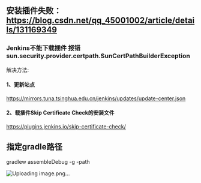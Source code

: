 ## 安装插件失败：https://blog.csdn.net/qq_45001002/article/details/131169349
### Jenkins不能下载插件 报错sun.security.provider.certpath.SunCertPathBuilderException
解决方法:
#### 1、更新站点
https://mirrors.tuna.tsinghua.edu.cn/jenkins/updates/update-center.json
#### 2、载插件Skip Certificate Check的安装文件
https://plugins.jenkins.io/skip-certificate-check/

## 指定gradle路径
gradlew assembleDebug -g -path


![Uploading image.png…]()
